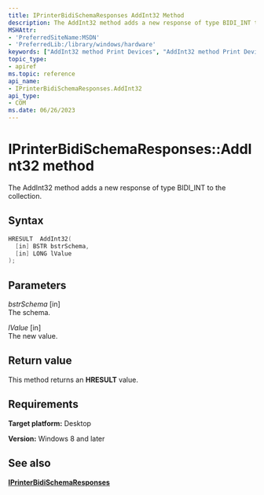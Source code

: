 ```yaml
---
title: IPrinterBidiSchemaResponses AddInt32 Method
description: The AddInt32 method adds a new response of type BIDI_INT to the collection.
MSHAttr:
- 'PreferredSiteName:MSDN'
- 'PreferredLib:/library/windows/hardware'
keywords: ["AddInt32 method Print Devices", "AddInt32 method Print Devices , IPrinterBidiSchemaResponses interface", "IPrinterBidiSchemaResponses interface Print Devices , AddInt32 method"]
topic_type:
- apiref
ms.topic: reference
api_name:
- IPrinterBidiSchemaResponses.AddInt32
api_type:
- COM
ms.date: 06/26/2023
---
```


# IPrinterBidiSchemaResponses::AddInt32 method

The AddInt32 method adds a new response of type BIDI_INT to the collection.

## Syntax

```cpp
HRESULT  AddInt32(
  [in] BSTR bstrSchema,
  [in] LONG lValue
);
```

## Parameters

*bstrSchema* \[in\]  
The schema.

*lValue* \[in\]  
The new value.

## Return value

This method returns an **HRESULT** value.

## Requirements

**Target platform:** Desktop

**Version:** Windows 8 and later

## See also

[**IPrinterBidiSchemaResponses**](iprinterbidischemaresponses.md)
